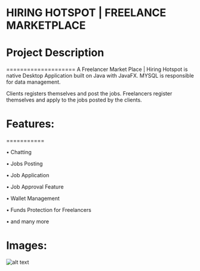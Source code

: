 HIRING HOTSPOT | FREELANCE MARKETPLACE
=======================================

Project Description
====================
====================
A Freelancer Market Place | Hiring Hotspot is native Desktop Application built on Java with JavaFX. MYSQL is responsible for data management.

Clients registers themselves and post the jobs.
Freelancers register themselves and apply to the jobs posted by the clients.

Features:
===========
===========

• Chatting

• Jobs Posting

• Job Application

• Job Approval Feature

• Wallet Management

• Funds Protection for Freelancers

• and many more

Images:
=======
![alt text](https://drive.google.com/file/d/1k9ZK7yuHn1bHEXAYUXF3v7NZP76P4Rqv/view?usp=drive_link)

